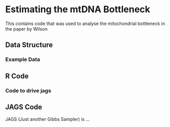 # Estimating the mtDNA Bottleneck

This contains code that was used to analyse the mitochondrial bottleneck 
in the paper by Wilson 


## Data Structure

### Example Data


## R Code

### Code to drive jags


## JAGS Code

JAGS (Just another Gibbs Sampler) is ...
